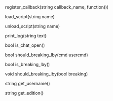 register_callback(string callback_name, function())

load_script(string name)

unload_script(string name)

print_log(string text)

bool is_chat_open()

bool should_breaking_lby(cmd usercmd)

bool is_breaking_lby()

void should_breaking_lby(bool breaking)

string get_username()

string get_edition()
